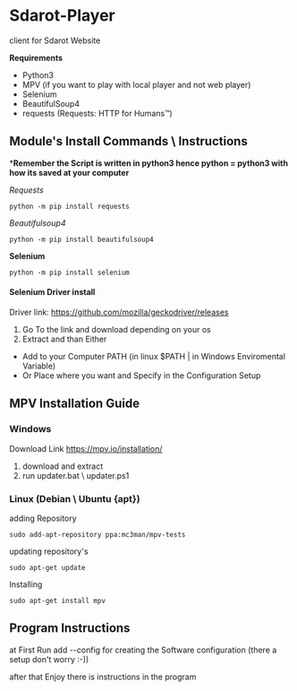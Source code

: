 # Sdarot-Player
client for Sdarot Website


**Requirements**
  - Python3
  - MPV (if you want to play with local player and not web player)
  - Selenium
  - BeautifulSoup4
  - requests (Requests: HTTP for Humans™)

## Module's Install Commands \ Instructions

***Remember the Script is written in python3 hence python  = python3 with how its saved at your computer**

*Requests*
```
python -m pip install requests
```

*Beautifulsoup4*
```
python -m pip install beautifulsoup4
```

**Selenium**
```
python -m pip install selenium
```
#### Selenium Driver install
Driver link: https://github.com/mozilla/geckodriver/releases
1.  Go To the link and download depending on your os
2. Extract and than Either
  - Add to your Computer PATH (in linux $PATH | in Windows Enviromental Variable)
  - Or Place where you want and Specify in the Configuration Setup

## MPV Installation Guide

### Windows

Download Link https://mpv.io/installation/
 1. download and extract
 2. run updater.bat \  updater.ps1

 ### Linux (Debian \ Ubuntu {apt})

 adding Repository
 ```
 sudo add-apt-repository ppa:mc3man/mpv-tests
 ```
updating repository's
 ```
 sudo apt-get update
 ```
Installing
 ```
 sudo apt-get install mpv
 ```

## Program Instructions

at First Run add --config for creating the Software configuration (there a setup don't worry :-))

after that Enjoy there is instructions in the program
